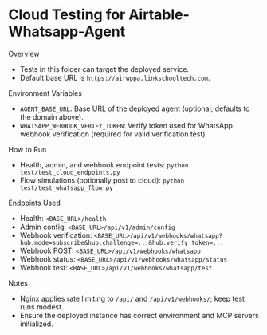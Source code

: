 Cloud Testing for Airtable-Whatsapp-Agent
========================================

Overview
- Tests in this folder can target the deployed service.
- Default base URL is `https://airwppa.linkschooltech.com`.

Environment Variables
- `AGENT_BASE_URL`: Base URL of the deployed agent (optional; defaults to the domain above).
- `WHATSAPP_WEBHOOK_VERIFY_TOKEN`: Verify token used for WhatsApp webhook verification (required for valid verification test).

How to Run
- Health, admin, and webhook endpoint tests:
  `python test/test_cloud_endpoints.py`
- Flow simulations (optionally post to cloud):
  `python test/test_whatsapp_flow.py`

Endpoints Used
- Health: `<BASE_URL>/health`
- Admin config: `<BASE_URL>/api/v1/admin/config`
- Webhook verification: `<BASE_URL>/api/v1/webhooks/whatsapp?hub.mode=subscribe&hub.challenge=...&hub.verify_token=...`
- Webhook POST: `<BASE_URL>/api/v1/webhooks/whatsapp`
- Webhook status: `<BASE_URL>/api/v1/webhooks/whatsapp/status`
- Webhook test: `<BASE_URL>/api/v1/webhooks/whatsapp/test`

Notes
- Nginx applies rate limiting to `/api/` and `/api/v1/webhooks/`; keep test runs modest.
- Ensure the deployed instance has correct environment and MCP servers initialized.